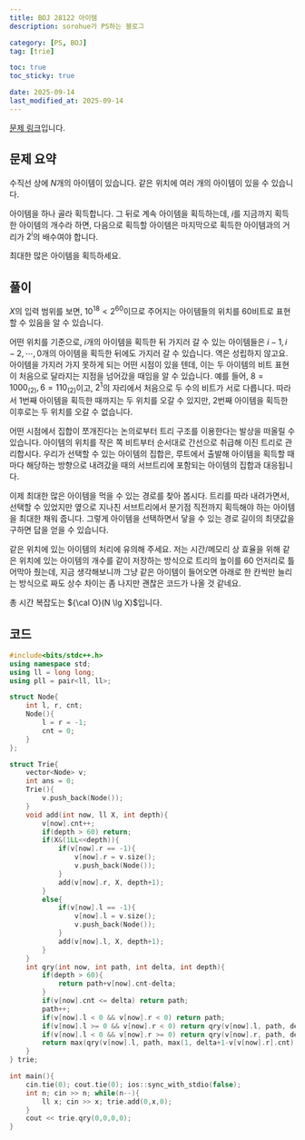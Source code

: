 ```yaml
---
title: BOJ 28122 아이템
description: sorohue가 PS하는 블로그

category: [PS, BOJ]
tag: [trie]

toc: true
toc_sticky: true

date: 2025-09-14
last_modified_at: 2025-09-14
---
```


[문제 링크](https://boj.kr/28122)입니다.

## 문제 요약

수직선 상에 $N$개의 아이템이 있습니다. 같은 위치에 여러 개의 아이템이 있을 수 있습니다.

아이템을 하나 골라 획득합니다. 그 뒤로 계속 아이템을 획득하는데, $i$를 지금까지 획득한 아이템의 개수라 하면, 다음으로 획득할 아이템은 마지막으로 획득한 아이템과의 거리가 $2^i$의 배수여야 합니다.

최대한 많은 아이템을 획득하세요.

## 풀이

$X$의 입력 범위를 보면, $10^{18} < 2^{60}$이므로 주어지는 아이템들의 위치를 60비트로 표현할 수 있음을 알 수 있습니다.

어떤 위치를 기준으로, $i$개의 아이템을 획득한 뒤 가지러 갈 수 있는 아이템들은 $i-1, i-2, \cdots, 0$개의 아이템을 획득한 뒤에도 가지러 갈 수 있습니다. 역은 성립하지 않고요. 아이템을 가지러 가지 못하게 되는 어떤 시점이 있을 텐데, 이는 두 아이템의 비트 표현이 처음으로 달라지는 지점을 넘어갔을 때임을 알 수 있습니다. 예를 들어, $8 = 1000_{(2)}, 6=110_{(2)}$이고, $2^1$의 자리에서 처음으로 두 수의 비트가 서로 다릅니다. 따라서 $1$번째 아이템을 획득한 때까지는 두 위치를 오갈 수 있지만, $2$번째 아이템을 획득한 이후로는 두 위치를 오갈 수 없습니다.

어떤 시점에서 집합이 쪼개진다는 논의로부터 트리 구조를 이용한다는 발상을 떠올릴 수 있습니다. 아이템의 위치를 작은 쪽 비트부터 순서대로 간선으로 취급해 이진 트리로 관리합시다. 우리가 선택할 수 있는 아이템의 집합은, 루트에서 출발해 아이템을 획득할 때마다 해당하는 방향으로 내려갔을 때의 서브트리에 포함되는 아이템의 집합과 대응됩니다.

이제 최대한 많은 아이템을 먹을 수 있는 경로를 찾아 봅시다. 트리를 따라 내려가면서, 선택할 수 있었지만 옆으로 지나친 서브트리에서 분기점 직전까지 획득해야 하는 아이템을 최대한 채워 줍니다. 그렇게 아이템을 선택하면서 닿을 수 있는 경로 길이의 최댓값을 구하면 답을 얻을 수 있습니다.

같은 위치에 있는 아이템의 처리에 유의해 주세요. 저는 시간/메모리 상 효율을 위해 같은 위치에 있는 아이템의 개수를 같이 저장하는 방식으로 트리의 높이를 60 언저리로 틀어막아 줬는데, 지금 생각해보니까 그냥 같은 아이템이 들어오면 아래로 한 칸씩만 늘리는 방식으로 짜도 상수 차이는 좀 나지만 괜찮은 코드가 나올 것 같네요.

총 시간 복잡도는 ${\cal O}(N \lg X)$입니다.

## 코드

```cpp
#include<bits/stdc++.h>
using namespace std;
using ll = long long;
using pll = pair<ll, ll>;

struct Node{
	int l, r, cnt;
	Node(){
		l = r = -1;
		cnt = 0;
	}
};

struct Trie{
	vector<Node> v;
	int ans = 0;
	Trie(){
		v.push_back(Node());
	}
	void add(int now, ll X, int depth){
		v[now].cnt++;
		if(depth > 60) return;
		if(X&(1LL<<depth)){
			if(v[now].r == -1){
				v[now].r = v.size();
				v.push_back(Node());
			}
			add(v[now].r, X, depth+1);
		}
		else{
			if(v[now].l == -1){
				v[now].l = v.size();
				v.push_back(Node());
			}
			add(v[now].l, X, depth+1);
		}
	}
	int qry(int now, int path, int delta, int depth){
		if(depth > 60){
			return path+v[now].cnt-delta;
		}
		if(v[now].cnt <= delta) return path;
		path++;
		if(v[now].l < 0 && v[now].r < 0) return path;
		if(v[now].l >= 0 && v[now].r < 0) return qry(v[now].l, path, delta+1, depth+1);
		if(v[now].l < 0 && v[now].r >= 0) return qry(v[now].r, path, delta+1, depth+1);
		return max(qry(v[now].l, path, max(1, delta+1-v[v[now].r].cnt), depth+1),qry(v[now].r, path, max(1, delta+1-v[v[now].l].cnt), depth+1));
	}
} trie;

int main(){
	cin.tie(0); cout.tie(0); ios::sync_with_stdio(false);
	int n; cin >> n; while(n--){
		ll x; cin >> x; trie.add(0,x,0);
	}
	cout << trie.qry(0,0,0,0);
}
```